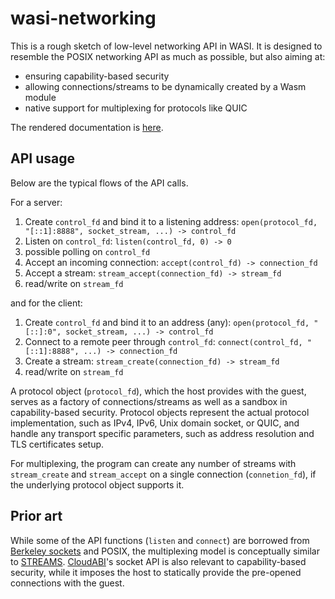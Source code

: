 # wasi-networking

This is a rough sketch of low-level networking API in WASI. It is
designed to resemble the POSIX networking API as much as possible, but
also aiming at:

- ensuring capability-based security
- allowing connections/streams to be dynamically created by a Wasm module
- native support for multiplexing for protocols like QUIC

The rendered documentation is [here](docs.md#-networking).

## API usage

Below are the typical flows of the API calls.

For a server:

1. Create `control_fd` and bind it to a listening address: `open(protocol_fd, "[::1]:8888", socket_stream, ...) -> control_fd`
2. Listen on `control_fd`: `listen(control_fd, 0) -> 0`
3. possible polling on `control_fd`
4. Accept an incoming connection: `accept(control_fd) -> connection_fd`
5. Accept a stream: `stream_accept(connection_fd) -> stream_fd`
6. read/write on `stream_fd`

and for the client:

1. Create `control_fd` and bind it to an address (any): `open(protocol_fd, "[::]:0", socket_stream, ...) -> control_fd`
2. Connect to a remote peer through `control_fd`: `connect(control_fd, "[::1]:8888", ...) -> connection_fd`
3. Create a stream: `stream_create(connection_fd) -> stream_fd`
5. read/write on `stream_fd`

A protocol object (`protocol_fd`), which the host provides with the
guest, serves as a factory of connections/streams as well as a sandbox
in capability-based security. Protocol objects represent the actual
protocol implementation, such as IPv4, IPv6, Unix domain socket, or
QUIC, and handle any transport specific parameters, such as address
resolution and TLS certificates setup.

For multiplexing, the program can create any number of streams with
`stream_create` and `stream_accept` on a single connection (`connetion_fd`), if the
underlying protocol object supports it.

## Prior art

While some of the API functions (`listen` and `connect`) are borrowed
from [Berkeley sockets] and POSIX, the multiplexing model is
conceptually similar to [STREAMS]. [CloudABI]'s socket API is also
relevant to capability-based security, while it imposes the host to
statically provide the pre-opened connections with the guest.

[Berkeley sockets]: https://en.wikipedia.org/wiki/Berkeley_sockets
[STREAMS]: https://en.wikipedia.org/wiki/STREAMS
[CloudABI]: https://github.com/NuxiNL/cloudabi#capability-based-security

